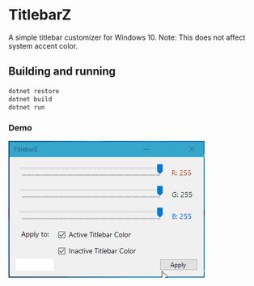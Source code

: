 # TitlebarZ
A simple titlebar customizer for Windows 10.
Note: This does not affect system accent color.

## Building and running
```
dotnet restore
dotnet build
dotnet run
```
### Demo
![Demo](https://raw.githubusercontent.com/AlphaNecron/TitlebarZ/master/demo.gif)
